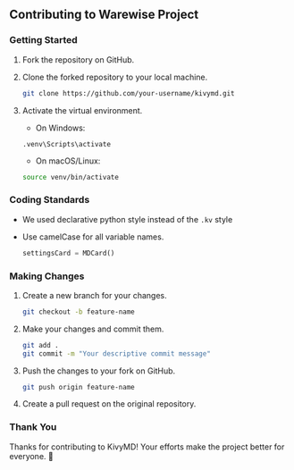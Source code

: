 ## Contributing to Warewise Project

### Getting Started

1. Fork the repository on GitHub.

2. Clone the forked repository to your local machine.

   ```bash
   git clone https://github.com/your-username/kivymd.git
   ```

3. Activate the virtual environment.

   - On Windows:

   ```shell
   .venv\Scripts\activate
   ```

   - On macOS/Linux:

   ```bash
   source venv/bin/activate
   ```

### Coding Standards

- We used declarative python style instead of the `.kv` style
- Use camelCase for all variable names.

   ```python
   settingsCard = MDCard()
   ```

### Making Changes

1. Create a new branch for your changes.

   ```bash
   git checkout -b feature-name
   ```

2. Make your changes and commit them.

   ```bash
   git add .
   git commit -m "Your descriptive commit message"
   ```

3. Push the changes to your fork on GitHub.

   ```bash
   git push origin feature-name
   ```

4. Create a pull request on the original repository.

### Thank You

Thanks for contributing to KivyMD! Your efforts make the project better for everyone. 🚀

